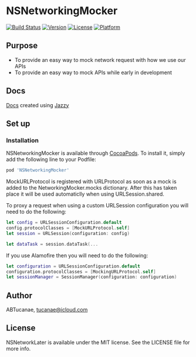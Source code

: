#  NSNetworkingMocker

[![Build Status](https://travis-ci.com/netsells/NSNetworkingMocker.svg?branch=master)](https://travis-ci.com/netsells/NSNetworkingMocker)
[![Version](https://img.shields.io/cocoapods/v/NSNetworkingMocker.svg?style=flat)](https://cocoapods.org/pods/NSNetworkingMocker)
[![License](https://img.shields.io/cocoapods/l/NSNetworkingMocker.svg?style=flat)](https://cocoapods.org/pods/NSNetworkingMocker)
[![Platform](https://img.shields.io/cocoapods/p/NSNetworkingMocker.svg?style=flat)](https://cocoapods.org/pods/NSNetworkingMocker)


## Purpose
* To provide an easy way to mock network request with how we use our APIs
* To provide an easy way to mock APIs while early in development

## Docs
[Docs](https://netsells.github.io/NSNetworkingMocker/) created using [Jazzy](https://github.com/realm/jazzy)

## Set up

### Installation

NSNetworkingMocker is available through [CocoaPods](https://cocoapods.org). To install
it, simply add the following line to your Podfile:

```ruby
pod 'NSNetworkingMocker'
```

MockURLProtocol is registered with URLProtocol as soon as a mock is added to the NetworkingMocker.mocks dictionary. After this has taken place it will be used automaticlly when using URLSession.shared.

To proxy a request when using a custom URLSession configuration you will need to do the following: 

```swift
let config = URLSessionConfiguration.default
config.protocolClasses = [MockURLProtocol.self]
let session = URLSession(configuration: config)

let dataTask = session.dataTask(...
```

If you use Alamofire then you will need to do the following: 

```swift
let configuration = URLSessionConfiguration.default
configuration.protocolClasses = [MockingURLProtocol.self]
let sessionManager = SessionManager(configuration: configuration)
```

## Author

ABTucanae, tucanae@icloud.com

## License

NSNetworkLater is available under the MIT license. See the LICENSE file for more info.
